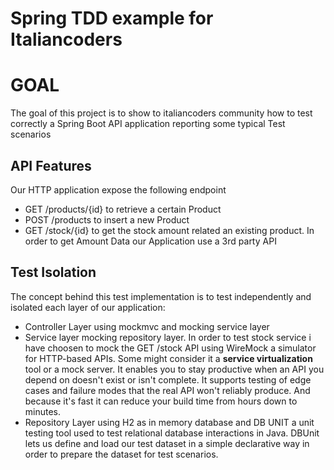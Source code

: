 # Spring TDD example for Italiancoders


# GOAL
The goal of this project is to show to italiancoders community  how to test correctly a Spring Boot API application reporting some typical  Test scenarios

## API Features
Our HTTP application expose the following endpoint
 - GET /products/{id} to retrieve a certain Product
 - POST /products to insert a new Product
 -  GET /stock/{id} to get the stock amount related an existing product. In order to get Amount Data our Application use a 3rd party API 

## Test Isolation
The concept behind this test implementation is to test independently and isolated each layer of our application:
 - Controller Layer using mockmvc and mocking service layer
 - Service layer mocking repository layer. In order to test stock service i have choosen to mock the GET /stock API using  WireMock a simulator for HTTP-based APIs. Some might consider it a **service virtualization** tool or a mock server.  It enables you to stay productive when an API you depend on doesn't exist or isn't complete. It supports testing of edge cases and failure modes that the real API won't reliably produce. And because it's fast it can reduce your build time from hours down to minutes.
 -  Repository Layer using H2 as in memory database and DB UNIT a unit testing tool used to test relational database interactions  in Java.  DBUnit lets us define and load our test dataset in a simple declarative way in order to prepare the dataset for test scenarios.

